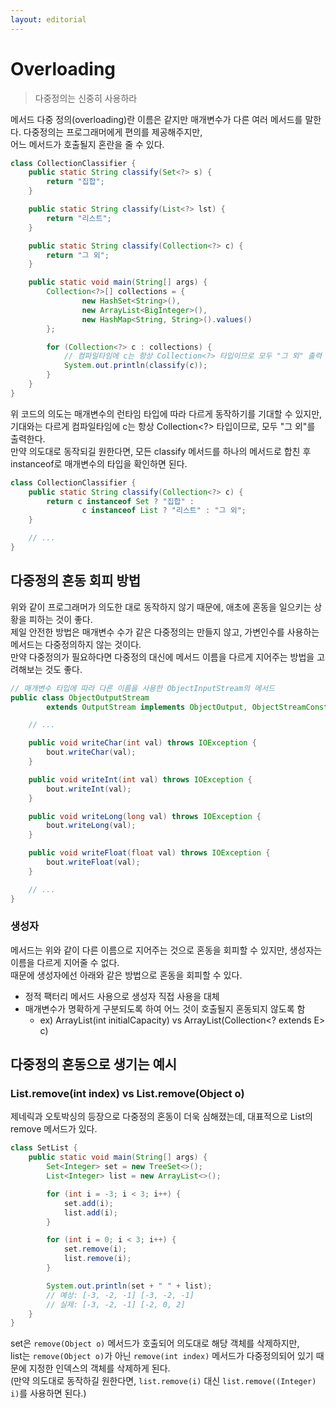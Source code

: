 ```yaml
---
layout: editorial
---
```


# Overloading

> 다중정의는 신중히 사용하라

메서드 다중 정의(overloading)란 이름은 같지만 매개변수가 다른 여러 메서드를 말한다. 다중정의는 프로그래머에게 편의를 제공해주지만,  
어느 메서드가 호출될지 혼란을 줄 수 있다.

```java
class CollectionClassifier {
    public static String classify(Set<?> s) {
        return "집합";
    }

    public static String classify(List<?> lst) {
        return "리스트";
    }

    public static String classify(Collection<?> c) {
        return "그 외";
    }

    public static void main(String[] args) {
        Collection<?>[] collections = {
                new HashSet<String>(),
                new ArrayList<BigInteger>(),
                new HashMap<String, String>().values()
        };

        for (Collection<?> c : collections) {
            // 컴파일타임에 c는 항상 Collection<?> 타입이므로 모두 "그 외" 출력
            System.out.println(classify(c));
        }
    }
}
```

위 코드의 의도는 매개변수의 런타임 타입에 따라 다르게 동작하기를 기대할 수 있지만, 기대와는 다르게 컴파일타임에 c는 항상 Collection<?> 타입이므로, 모두 "그 외"를 출력한다.  
만약 의도대로 동작되길 원한다면, 모든 classify 메서드를 하나의 메서드로 합친 후 instanceof로 매개변수의 타입을 확인하면 된다.

```java
class CollectionClassifier {
    public static String classify(Collection<?> c) {
        return c instanceof Set ? "집합" :
                c instanceof List ? "리스트" : "그 외";
    }

    // ...
}
```

## 다중정의 혼동 회피 방법

위와 같이 프로그래머가 의도한 대로 동작하지 않기 때문에, 애초에 혼동을 일으키는 상황을 피하는 것이 좋다.  
제일 안전한 방법은 매개변수 수가 같은 다중정의는 만들지 않고, 가변인수를 사용하는 메서드는 다중정의하지 않는 것이다.  
만약 다중정의가 필요하다면 다중정의 대신에 메서드 이름을 다르게 지어주는 방법을 고려해보는 것도 좋다.

```java
// 매개변수 타입에 따라 다른 이름을 사용한 ObjectInputStream의 메서드
public class ObjectOutputStream
        extends OutputStream implements ObjectOutput, ObjectStreamConstants {

    // ...

    public void writeChar(int val) throws IOException {
        bout.writeChar(val);
    }

    public void writeInt(int val) throws IOException {
        bout.writeInt(val);
    }

    public void writeLong(long val) throws IOException {
        bout.writeLong(val);
    }

    public void writeFloat(float val) throws IOException {
        bout.writeFloat(val);
    }

    // ...
}
```

### 생성자

메서드는 위와 같이 다른 이름으로 지어주는 것으로 혼동을 회피할 수 있지만, 생성자는 이름을 다르게 지어줄 수 없다.  
때문에 생성자에선 아래와 같은 방법으로 혼동을 회피할 수 있다.

- 정적 팩터리 메서드 사용으로 생성자 직접 사용을 대체
- 매개변수가 명확하게 구분되도록 하여 어느 것이 호출될지 혼동되지 않도록 함
    - ex) ArrayList(int initialCapacity) vs ArrayList(Collection<? extends E> c)

## 다중정의 혼동으로 생기는 예시

### List.remove(int index) vs List.remove(Object o)

제네릭과 오토박싱의 등장으로 다중정의 혼동이 더욱 심해졌는데, 대표적으로 List의 remove 메서드가 있다.

```java
class SetList {
    public static void main(String[] args) {
        Set<Integer> set = new TreeSet<>();
        List<Integer> list = new ArrayList<>();

        for (int i = -3; i < 3; i++) {
            set.add(i);
            list.add(i);
        }

        for (int i = 0; i < 3; i++) {
            set.remove(i);
            list.remove(i);
        }

        System.out.println(set + " " + list);
        // 예상: [-3, -2, -1] [-3, -2, -1]
        // 실제: [-3, -2, -1] [-2, 0, 2]
    }
}
```

set은 `remove(Object o)` 메서드가 호출되어 의도대로 해당 객체를 삭제하지만,  
list는 `remove(Object o)`가 아닌 `remove(int index)` 메서드가 다중정의되어 있기 때문에 지정한 인덱스의 객체를 삭제하게 된다.  
(만약 의도대로 동작하길 원한다면, `list.remove(i)` 대신 `list.remove((Integer) i)`를 사용하면 된다.)
